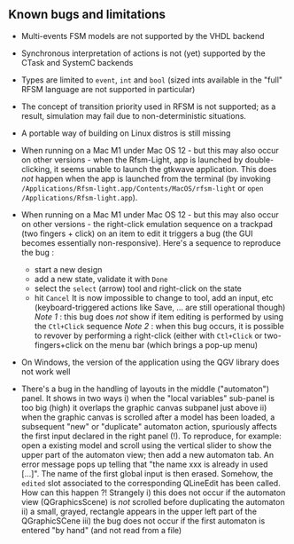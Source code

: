 Known bugs and limitations
--------------------------

* Multi-events FSM models are not supported by the VHDL backend

* Synchronous interpretation of actions is not (yet) supported by the CTask and SystemC backends

* Types are limited to `event`, `int` and `bool` (sized ints available in the "full" RFSM language
  are not supported in particular)

* The concept of transition priority used in RFSM is not supported; as a result, simulation may fail due to
  non-deterministic situations.

* A portable way of building on Linux distros is still missing

* When running on a Mac M1 under Mac OS 12 - but this may also occur on other versions - when the Rfsm-Light, 
  app is launched by double-clicking, it seems unable to launch the gtkwave application. This does _not_ happen 
  when the app is launched from the terminal (by invoking
  `/Applications/Rfsm-light.app/Contents/MacOS/rfsm-light` or `open /Applications/Rfsm-light.app`).

* When running on a Mac M1 under Mac OS 12 - but this may also occur on other versions - 
  the right-click emulation sequence on a trackpad (two fingers + click) on an item to
  edit it triggers a bug (the GUI becomes essentially non-responsive).
  Here's a sequence to reproduce the bug :
  - start a new design
  - add a new state, validate it with `Done`
  - select the `select` (arrow) tool and right-click on the state
  - hit `Cancel`
  It is now impossible to change to tool, add an input, etc (keyboard-triggered actions like Save,
    ... are still operational though)
   *Note 1* : this bug does _not_ show if item editing is performed by using the `Ctl+Click` sequence 
   *Note 2* : when this bug occurs, it is possible to revover by performing a right-click (either
    with `Ctl+Click` or two-fingers+click on the menu bar (which brings a pop-up menu)

* On Windows, the version of the application using the QGV library does not work well

* There's a bug in the handling of layouts in the middle ("automaton") panel. It shows in two ways
  i) when the "local variables" sub-panel is too big (high) it overlaps the graphic canvas subpanel
  just above
  ii) when the graphic canvas is scrolled after a model has been loaded, a subsequent "new" or
  "duplicate" automaton action, spuriously affects the first input declared in the right panel (!). 
  To reproduce, for example: open a existing model and scroll using the vertical slider to show the upper part of
    the automaton view; then add a new automaton tab. An error message pops up telling
    that "the name xxx is already in used [...]". The name of the first global input is then erased. 
    Somehow, the `edited` slot associated to the corresponding QLineEdit has been called. How can
    this happen ?! Strangely
    i) this does not occur if the automaton view (QGraphicsScene) is _not_ scrolled before duplicating the automaton
    ii) a small, grayed, rectangle appears in the upper left part of the QGraphicSCene 
    iii) the bug does not occur if the first automaton is entered "by hand" (and not read from a file)
